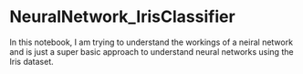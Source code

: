 # NeuralNetwork_IrisClassifier
In this notebook, I am trying to understand the workings of a neiral network and is just a super basic approach to understand neural networks using the Iris dataset.
